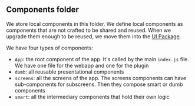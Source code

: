 ## Components folder

We store local components in this folder. We define local components as components that are not crafted to be shared and reused.
When we upgrade them enough to be reused, we move them into the [UI Package](/src/packages/ui).

We have four types of components:
* `App`: the root component of the app. It's called by the main `index.js` file. We have one file for the webapp and one for the plugin
* `dumb`: all reusable presentational components
* `screens`: all the screens of the app. The screens components can have sub-components for subscreens. Then they compose smart or dumb components
* `smart`: all the intermediary components that hold their own logic

